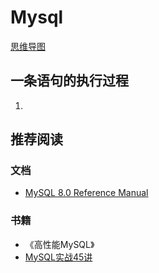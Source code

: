 # Mysql

[思维导图](/mind.html?path=/data-system/mysql/README)

## 一条语句的执行过程

1. 

## 推荐阅读

### 文档

- [MySQL 8.0 Reference Manual](https://dev.mysql.com/doc/refman/8.0/en/)

### 书籍

- 《高性能MySQL》
- [MySQL实战45讲](https://time.geekbang.org/column/intro/100020801)
